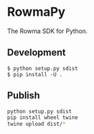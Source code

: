 # RowmaPy
The Rowma SDK for Python.

## Development
```
$ python setup.py sdist
$ pip install -U .
```

## Publish
```bash
python setup.py sdist
pip install wheel twine
twine upload dist/*
```
